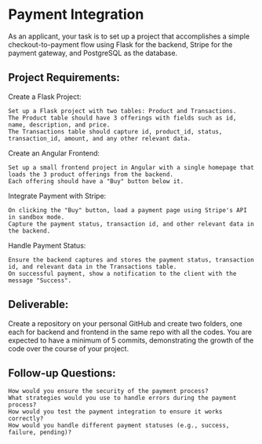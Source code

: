 # Payment Integration
As an applicant, your task is to set up a project that accomplishes a simple checkout-to-payment flow using Flask for the backend, Stripe for the payment gateway, and PostgreSQL as the database.

## Project Requirements:
Create a Flask Project:
```
Set up a Flask project with two tables: Product and Transactions.
The Product table should have 3 offerings with fields such as id, name, description, and price.
The Transactions table should capture id, product_id, status, transaction_id, amount, and any other relevant data.
```

Create an Angular Frontend:
```
Set up a small frontend project in Angular with a single homepage that loads the 3 product offerings from the backend.
Each offering should have a "Buy" button below it.
```

Integrate Payment with Stripe:
```
On clicking the "Buy" button, load a payment page using Stripe's API in sandbox mode.
Capture the payment status, transaction id, and other relevant data in the backend.
```

Handle Payment Status:
```
Ensure the backend captures and stores the payment status, transaction id, and relevant data in the Transactions table.
On successful payment, show a notification to the client with the message "Success".
```

## Deliverable:
Create a repository on your personal GitHub and create two folders, one each for backend and frontend in the same repo with all the codes.
You are expected to have a minimum of 5 commits, demonstrating the growth of the code over the course of your project.

## Follow-up Questions:
```
How would you ensure the security of the payment process?
What strategies would you use to handle errors during the payment process?
How would you test the payment integration to ensure it works correctly?
How would you handle different payment statuses (e.g., success, failure, pending)?
```
